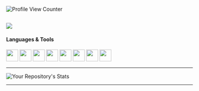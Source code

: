 ![Profile View Counter](https://komarev.com/ghpvc/?username=havask)

[<img src="https://img.shields.io/badge/LinkedIn-0077B5?style=for-the-badge&logo=linkedin&logoColor=white" />](https://www.linkedin.com/in/håvard-s-9b5813106//)
---

#### Languages & Tools

<div>
  <img src="https://cdn.jsdelivr.net/gh/devicons/devicon/icons/java/java-original.svg" width="32"/>
  <img src="https://cdn.jsdelivr.net/gh/devicons/devicon/icons/python/python-original.svg" width="32"/>
  <img src="https://cdn.jsdelivr.net/gh/devicons/devicon/icons/javascript/javascript-original.svg" width="32"/>
  <img src="https://cdn.jsdelivr.net/gh/devicons/devicon/icons/react/react-original.svg" width="32"/>
  <img src="https://cdn.jsdelivr.net/gh/devicons/devicon/icons/figma/figma-original.svg" width="32"/>
  <img src="https://cdn.jsdelivr.net/gh/devicons/devicon/icons/mongodb/mongodb-original.svg" width="32"/>
  <img src="https://cdn.jsdelivr.net/gh/devicons/devicon/icons/firebase/firebase-plain.svg" width="32"/>
  <img src="https://cdn.jsdelivr.net/gh/devicons/devicon/icons/c/c-original.svg" width="32"/>

 </div>


---

![Your Repository's Stats](https://github-readme-stats.vercel.app/api?username=havask&show_icons=true)

---


<!--
**mariestigen/mariestigen** is a ✨ _special_ ✨ repository because its `README.md` (this file) appears on your GitHub profile.

Here are some ideas to get you started:

- 🔭 I’m currently working on ...
- 🌱 I’m currently learning ...
- 👯 I’m looking to collaborate on ...
- 🤔 I’m looking for help with ...
- 💬 Ask me about ...
- 📫 How to reach me: ...
- 😄 Pronouns: ...
- ⚡ Fun fact: ...
-->
